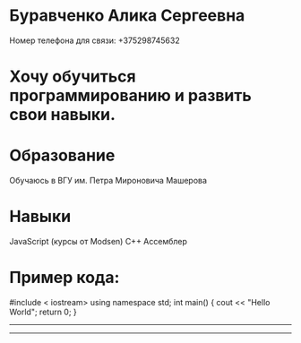# Буравченко Алика Сергеевна 
 Номер телефона для связи: +375298745632
# Хочу обучиться программированию и развить свои навыки.
 # Образование
Обучаюсь в ВГУ им. Петра Мироновича Машерова
# Навыки
 JavaScript (курсы от Modsen)
       C++
        Ассемблер
# Пример кода:
#include &lt;
iostream&gt;
using namespace std;
int main() {
    cout << "Hello World";
    return 0;
}
_____________
______________
